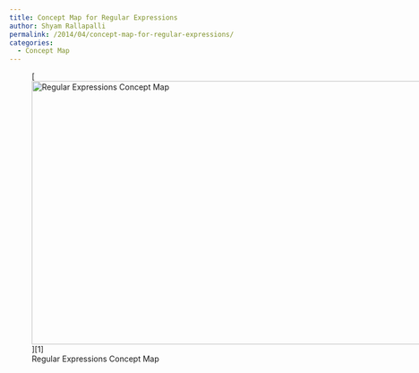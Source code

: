 ```yaml
---
title: Concept Map for Regular Expressions
author: Shyam Rallapalli
permalink: /2014/04/concept-map-for-regular-expressions/
categories:
  - Concept Map
---
```

<figure id="attachment_6853" style="width: 707px;" class="wp-caption alignleft">[<img class="size-large wp-image-6853" alt="Regular Expressions Concept Map" src="http://teaching.software-carpentry.org/wp-content/uploads/2014/04/IMAG0051-1024x682.jpg" width="707" height="470" />][1]<figcaption class="wp-caption-text">Regular Expressions Concept Map</figcaption></figure>

 [1]: http://teaching.software-carpentry.org/wp-content/uploads/2014/04/IMAG0051.jpg
